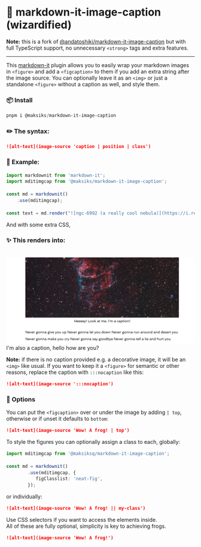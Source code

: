 # 🌃 markdown-it-image-caption (wizardified)

**Note:** this is a fork of [@andatoshiki/markdown-it-image-caption](https://www.npmjs.com/package/@andatoshiki/markdown-it-image-caption) but with full TypeScript support, no unnecessary `<strong>` tags and extra features.
<hr/>

This [markdown-it](https://github.com/markdown-it/markdown-it) plugin allows you to easily wrap your markdown images in `<figure>` and add a `<figcaption>` to them if you add an extra string after the image source. You can optionally leave it as an `<img>` or just a standalone `<figure>` without a caption as well, and style them.
### 📦 Install
```powershell
pnpm i @maksiks/markdown-it-image-caption
```
### ✏️ The syntax:<br>
```markdown
![alt-text](image-source 'caption | position | class')
```

### 🧩 Example:
```ts
import markdownit from 'markdown-it';
import mditimgcap from '@maksiks/markdown-it-image-caption';

const md = markdownit()
    .use(mditimgcap);

const text = md.render("![ngc-6992 (a really cool nebula)](https://i.redd.it/ggfqw7m7vbzz.jpg 'Heeeey! Look at me, I&apos;m a caption! | | md-fig')");
```

And with some extra CSS,
### ✨ This renders into: <br><br>
![example](https://github.com/maksiksq/markdown-it-image-caption/blob/master/assets/images/img.png)
I'm also a caption, hello how are you?
<br>

**Note:** if there is no caption provided e.g. a decorative image, it will be an `<img>` like usual. If you want to keep it a `<figure>` for semantic or other reasons, replace the caption with `:::nocaption` like this:<br>
```markdown
![alt-text](image-source ':::nocaption')
```
### 📜 Options
You can put the `<figcaption>` over or under the image by adding `| top`, otherwise or if unset it defaults to `bottom`:
```markdown
![alt-text](image-source 'Wow! A frog! | top')
```

To style the figures you can optionally assign a class to each, globally:
```ts
import mditimgcap from '@maksiksq/markdown-it-image-caption';

const md = markdownit()
        .use(mditimgcap, {
           figClasslist: 'neat-fig',
        });
```
or individually:
```markdown
![alt-text](image-source 'Wow! A frog! || my-class')
```
Use CSS selectors if you want to access the elements inside.<br>
All of these are fully optional, simplicity is key to achieving frogs.
```markdown
![alt-text](image-source 'Wow! A frog!')
```